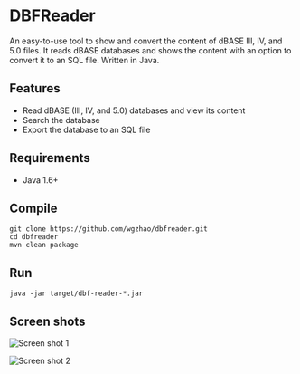 DBFReader
=========

An easy-to-use tool to show and convert the content of dBASE III, IV, and 5.0 files. It reads dBASE
databases and shows the content with an option to convert it to an SQL file. Written in Java.

Features
--------

* Read dBASE (III, IV, and 5.0) databases and view its content
* Search the database
* Export the database to an SQL file

Requirements
------------

* Java 1.6+

Compile
--------

```shell
git clone https://github.com/wgzhao/dbfreader.git
cd dbfreader
mvn clean package
```

Run
----

```shell
java -jar target/dbf-reader-*.jar
```

Screen shots
------------

![Screen shot 1](https://raw.github.com/wgzhao/DBFReader/master/ScreenShot1.png "Screen shot 1")

![Screen shot 2](https://raw.github.com/wgzhao/DBFReader/master/ScreenShot2.png "Screen shot 2")
